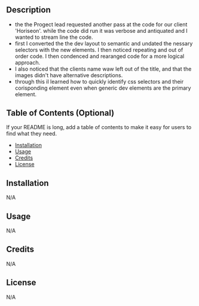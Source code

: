 # <horiseon-accessibility-recode>

## Description


- the the Progect lead requested another pass at the code for our client 'Horiseon'. while the code did run it was verbose and antiquated and I wanted to stream line the code.
- first I converted the the dev layout to semantic and undated the nessary selectors with the new elements. I then noticed repeating and out of order code. I then condenced and rearanged code for a more logical approach.
- I also noticed that the clients name waw left out of the title, and that the images didn't have alternative descriptions.
- through this iI learned how to quickly identify css selectors and their corisponding element even when generic dev elements are the primary element.

## Table of Contents (Optional)

If your README is long, add a table of contents to make it easy for users to find what they need.

- [Installation](#installation)
- [Usage](#usage)
- [Credits](#credits)
- [License](#license)

## Installation

N/A

## Usage

N/A

## Credits

N/A

## License

N/A

